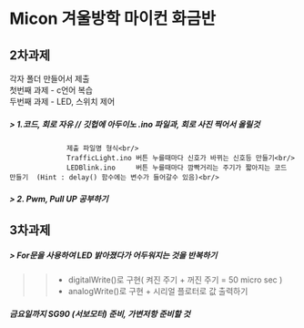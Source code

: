 # Micon 겨울방학 마이컨 화금반


2차과제<br/>
--------------
각자 폴더 만들어서 제출<br/>
첫번째 과제 - c언어 복습<br/>
두번째 과제 - LED, 스위치 제어<br/>

##### > 1.코드, 회로 자유 // 깃헙에 아두이노 .ino 파일과, 회로 사진 찍어서 올릴것<br/>
                  제출 파일명 형식<br/>
                  TrafficLight.ino 버튼 누를때마다 신호가 바뀌는 신호등 만들기<br/>
                  LEDBlink.ino     버튼 누를때마다 깜빡거리는 주기가 짧아지는 코드 만들기  (Hint : delay() 함수에는 변수가 들어갈수 있음)<br/>
##### > 2. Pwm, Pull UP 공부하기<br/>

3차과제<br/>
-------------
#####  > For문을 사용하여 LED 밝아졌다가 어두워지는 것을 반복하기<br/>
> > * digitalWrite()로 구현( 켜진 주기 + 꺼진 주기 = 50 micro sec )<br/>
> > * analogWrite()로 구현 + 시리얼 플로터로 값 출력하기<br/>
#####  금요일까지 SG90 (서보모터) 준비, 가변저항 준비할 것<br/>




